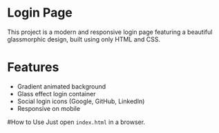 # Login Page

This project is a modern and responsive login page featuring a beautiful glassmorphic design, built using only HTML and CSS.

# Features
- Gradient animated background
- Glass effect login container
- Social login icons (Google, GitHub, LinkedIn)
- Responsive on mobile

#How to Use
Just open `index.html` in a browser.

